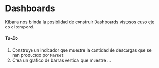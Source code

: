 # Dashboards 

Kibana nos brinda la posiblidad de construir Dashboards vistosos cuyo eje es el temporal.

##### To-Do
1. Construye un indicador que muestre la cantidad de descargas que se han producido por `Market`
2. Crea un grafico de barras vertical que muestre ...
